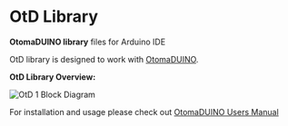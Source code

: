 # OtD Library
**OtomaDUINO library** files for Arduino IDE

OtD library is designed to work with [OtomaDUINO](https://www.ml-vpn.com/en/others_OtD.html).


<p align="left">
  <strong>OtD Library Overview:</strong>
</p>

![OtD 1 Block Diagram](https://www.ml-vpn.com/en/media/img/otd%20-%20arduino%20lib%20api%20-%20color.png)

For installation and usage please check out [OtomaDUINO Users Manual](https://www.ml-vpn.com/en/media/docs/OtD%20User%20Manual%20EN%20web.pdf)
